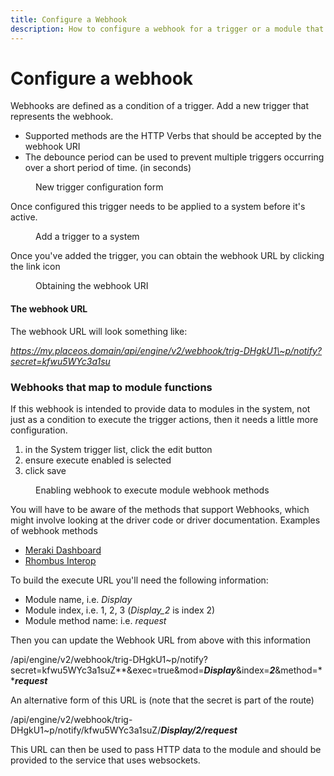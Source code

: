 ```yaml
---
title: Configure a Webhook
description: How to configure a webhook for a trigger or a module that can accept a webhook
---
```


# Configure a webhook

Webhooks are defined as a condition of a trigger. Add a new trigger that represents the webhook.

* Supported methods are the HTTP Verbs that should be accepted by the webhook URI
* The debounce period can be used to prevent multiple triggers occurring over a short period of time. (in seconds)

<figure><!-- TODO: Add screenshot --><figcaption><p>New trigger configuration form</p></figcaption></figure>

Once configured this trigger needs to be applied to a system before it's active.

<figure><!-- TODO: Add screenshot --><figcaption><p>Add a trigger to a system</p></figcaption></figure>

Once you've added the trigger, you can obtain the webhook URL by clicking the link icon

<figure><!-- TODO: Add screenshot --><figcaption><p>Obtaining the webhook URI</p></figcaption></figure>

#### The webhook URL

The webhook URL will look something like:

_https://my.placeos.domain/api/engine/v2/webhook/trig-DHgkU1\~p/notify?secret=kfwu5WYc3a1su_

### Webhooks that map to module functions

If this webhook is intended to provide data to modules in the system, not just as a condition to execute the trigger actions, then it needs a little more configuration.

1. in the System trigger list, click the edit button
2. ensure execute enabled is selected
3. click save

<figure><!-- TODO: Add screenshot --><figcaption><p>Enabling webhook to execute module webhook methods</p></figcaption></figure>

You will have to be aware of the methods that support Webhooks, which might involve looking at the driver code or driver documentation. Examples of webhook methods

* [Meraki Dashboard](https://github.com/PlaceOS/drivers/blob/86dc9ee65818e392fac5311abd45fce5bbbf872e/drivers/cisco/meraki/dashboard.cr#L166)
* [Rhombus Interop](https://github.com/PlaceOS/drivers/blob/03b469976699efa83ead9839348efef6b4bcff94/drivers/rhombus/security\_interop.cr#L31)

To build the execute URL you'll need the following information:

* Module name, i.e. _Display_
* Module index, i.e. 1, 2, 3 (_Display\_2_ is index 2)
* Module method name: i.e. _request_

Then you can update the Webhook URL from above with this information

/api/engine/v2/webhook/trig-DHgkU1\~p/notify?secret=kfwu5WYc3a1suZ**\&exec=true\&mod=**_**Display**_**\&index=**_**2**_**\&method=**_**request**_

An alternative form of this URL is (note that the secret is part of the route)

/api/engine/v2/webhook/trig-DHgkU1\~p/notify/kfwu5WYc3a1suZ/_**Display/2/request**_

This URL can then be used to pass HTTP data to the module and should be provided to the service that uses websockets.
